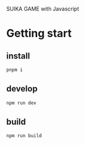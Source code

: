 SUIKA GAME with Javascript

# Getting start

## install
```bash
pnpm i
```

## develop
```bash
npm run dev
```

## build
``` bash
npm run build
```